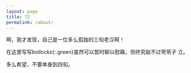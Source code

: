 ```yaml
---
layout: page
title: 72
permalink: /about/
---
```


啊，我才发现，自己是一位多么孤独的三旬老汉啊！

在这里写写*bollocks*{:.green}虽然可以暂时聊以慰藉，但终究敌不过茕茕孑
立。

多么希望，不要单身到四旬。

